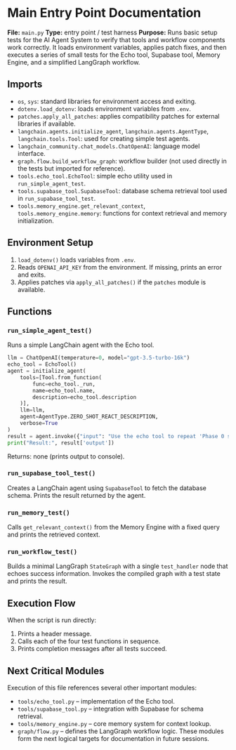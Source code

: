 # Main Entry Point Documentation

**File:** `main.py`
**Type:** entry point / test harness
**Purpose:** Runs basic setup tests for the AI Agent System to verify that tools and workflow components work correctly. It loads environment variables, applies patch fixes, and then executes a series of small tests for the Echo tool, Supabase tool, Memory Engine, and a simplified LangGraph workflow.

## Imports
- `os`, `sys`: standard libraries for environment access and exiting.
- `dotenv.load_dotenv`: loads environment variables from `.env`.
- `patches.apply_all_patches`: applies compatibility patches for external libraries if available.
- `langchain.agents.initialize_agent`, `langchain.agents.AgentType`, `langchain.tools.Tool`: used for creating simple test agents.
- `langchain_community.chat_models.ChatOpenAI`: language model interface.
- `graph.flow.build_workflow_graph`: workflow builder (not used directly in the tests but imported for reference).
- `tools.echo_tool.EchoTool`: simple echo utility used in `run_simple_agent_test`.
- `tools.supabase_tool.SupabaseTool`: database schema retrieval tool used in `run_supabase_tool_test`.
- `tools.memory_engine.get_relevant_context`, `tools.memory_engine.memory`: functions for context retrieval and memory initialization.

## Environment Setup
1. `load_dotenv()` loads variables from `.env`.
2. Reads `OPENAI_API_KEY` from the environment. If missing, prints an error and exits.
3. Applies patches via `apply_all_patches()` if the `patches` module is available.

## Functions
### `run_simple_agent_test()`
Runs a simple LangChain agent with the Echo tool.
```python
llm = ChatOpenAI(temperature=0, model="gpt-3.5-turbo-16k")
echo_tool = EchoTool()
agent = initialize_agent(
    tools=[Tool.from_function(
        func=echo_tool._run,
        name=echo_tool.name,
        description=echo_tool.description
    )],
    llm=llm,
    agent=AgentType.ZERO_SHOT_REACT_DESCRIPTION,
    verbose=True
)
result = agent.invoke({"input": "Use the echo tool to repeat 'Phase 0 setup complete'"})
print("Result:", result['output'])
```
Returns: none (prints output to console).

### `run_supabase_tool_test()`
Creates a LangChain agent using `SupabaseTool` to fetch the database schema.
Prints the result returned by the agent.

### `run_memory_test()`
Calls `get_relevant_context()` from the Memory Engine with a fixed query and prints the retrieved context.

### `run_workflow_test()`
Builds a minimal LangGraph `StateGraph` with a single `test_handler` node that echoes success information. Invokes the compiled graph with a test state and prints the result.

## Execution Flow
When the script is run directly:
1. Prints a header message.
2. Calls each of the four test functions in sequence.
3. Prints completion messages after all tests succeed.

## Next Critical Modules
Execution of this file references several other important modules:
- `tools/echo_tool.py` – implementation of the Echo tool.
- `tools/supabase_tool.py` – integration with Supabase for schema retrieval.
- `tools/memory_engine.py` – core memory system for context lookup.
- `graph/flow.py` – defines the LangGraph workflow logic.
These modules form the next logical targets for documentation in future sessions.
